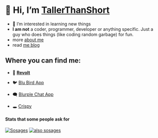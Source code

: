 # 👋 Hi, I’m [TallerThanShort](https://github.com/TallerThanShort)
- 👀 I’m interested in learning new things
- **I am not** a coder, programmer, developer or anything specific. Just a guy who does things (like coding random garbage) for fun.
- more [about me](https://TallerThanShort.is-a.dev)
- read [me blog](https://tallerthanshort.is-a.dev/blog)

## Where you can find me:
- 💬 [**Revolt**](https://app.revolt.chat/invite/E1GKAxh8)

- 🐦 [Blu Bird App](https://twitter.com/TallrThanShort)
- 🗨 [Blurple Chat App](https://discord.com/invite/Hf3ECU7DRv)
- 🕳 [Crispy](https://crispychat.tech/app)

#### Stats that some people ask for

[![Sosages](https://github-readme-stats.vercel.app/api/?username=TallerThanShort&theme=dracula&count_private=true)](https://github.com/TallerThanShort)
[![also sosages](https://github-readme-stats.vercel.app/api/top-langs/?username=TallerThanShort&theme=dracula&layout=default)](https://github.com/TallerThanShort?tab=repositories)
